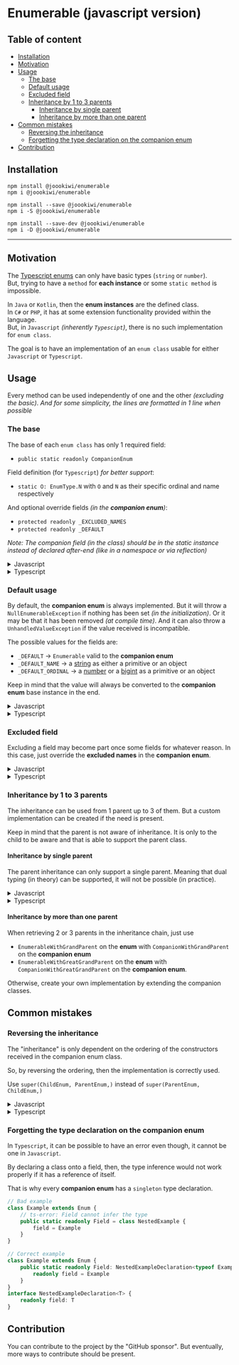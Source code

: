 # Enumerable (javascript version)

## Table of content
* [Installation](#installation)
* [Motivation](#motivation)
* [Usage](#usage)
  * [The base](#the-base)
  * [Default usage](#default-usage)
  * [Excluded field](#excluded-field)
  * [Inheritance by 1 to 3 parents](#inheritance-by-1-to-3-parents)
    * [Inheritance by single parent](#inheritance-by-single-parent)
    * [Inheritance by more than one parent](#inheritance-by-more-than-one-parent)
* [Common mistakes](#common-mistakes)
  * [Reversing the inheritance](#reversing-the-inheritance)
  * [Forgetting the type declaration on the companion enum](#forgetting-the-type-declaration-on-the-companion-enum)
* [Contribution](#contribution)

## Installation

```
npm install @joookiwi/enumerable
npm i @joookiwi/enumerable

npm install --save @joookiwi/enumerable
npm i -S @joookiwi/enumerable

npm install --save-dev @joookiwi/enumerable
npm i -D @joookiwi/enumerable
```

---

## Motivation

The [Typescript enums](https://www.typescriptlang.org/docs/handbook/enums.html#handbook-content)
can only have basic types (`string` or `number`).<br/>
But, trying to have a `method` for **each instance** or some `static method` is impossible.

In `Java` or `Kotlin`, then the **enum instances** are the defined class.<br/>
In `C#` or `PHP`, it has at some extension functionality provided within the language.<br/>
But, in `Javascript` _(inherently `Typescipt`)_, there is no such implementation for `enum class`.

The goal is to have an implementation of an `enum class` usable for either `Javascript` or `Typescript`.<br/>

## Usage

Every method can be used independently of one and the other _(excluding the basic)_.
_And for some simplicity, the lines are formatted in 1 line when possible_

### The base

The base of each `enum class` has only 1 required field:
 - `public static readonly CompanionEnum`

Field definition (for `Typescript`) _for better support_:
 - `static O: EnumType.N` with `O` and `N` as their specific ordinal and name respectively

And optional override fields _(in the **companion enum**)_:
 - `protected readonly _EXCLUDED_NAMES`
 - `protected readonly _DEFAULT`

_Note: The companion field (in the class) should be in the static instance instead of declared after-end (like in a namespace or via reflection)_

<details>
<summary>Javascript</summary>

```javascript
import {BasicCompanionEnum, Enum} from "@joookiwi/enumerable"

export class Example extends Enum {

   static A = new Example()
   static B = new Example()
   static C = new Example()

   static CompanionEnum = class CompanionEnum_Example extends BasicCompanionEnum {
       static #instance
       constructor() { super(Example,) }
       static get get() { return CompanionEnum_Example.#instance ??= new CompanionEnum_Example() }
   }

}
```
</details>
<details>
<summary>Typescript</summary>

```typescript
// Example.ts
import {BasicCompanionEnum, Enum} from "@joookiwi/enumerable"
import type {BasicCompanionEnumSingleton} from "@joookiwi/enumerable/dist/types"
import type {Names, Ordinals} from "./Example.types"

export class Example extends Enum<Ordinals, Names> {

    public static readonly A = new Example()
    public static readonly B = new Example()
    public static readonly C = new Example()

    // Optional number typing (start)
    public static readonly 0: typeof Example.A
    public static readonly 1: typeof Example.B
    public static readonly 2: typeof Example.C
    // Optional number typing (end)

    private constructor() { super() }

    public static readonly CompanionEnum: BasicCompanionEnumSingleton<Example, typeof Example> =
        class CompanionEnum_Example extends BasicCompanionEnum<Example, typeof Example> {
        static #instance?: CompanionEnum_Example
        private constructor() { super(Example,) }
        public static get get() { return CompanionEnum_Example.#instance ??= new CompanionEnum_Example() }
   }

}
```

```typescript
// Example.types.ts
type Enum = {
   A: 0
   B: 1
   C: 2
}

export type Names = keyof Enum
export type Ordinals = Enum[Names]
```

</details>

### Default usage

By default, the **companion enum** is always implemented.
But it will throw a `NullEnumerableException` if nothing has been set _(in the initialization)_.
Or it may be that it has been removed _(at compile time)_.
And it can also throw a `UnhandledValueException` if the value received is incompatible.

The possible values for the fields are:
 - `_DEFAULT` → `Enumerable` valid to the **companion enum**
 - `_DEFAULT_NAME` → a [string](https://developer.mozilla.org/docs/Web/JavaScript/Reference/Global_Objects/String)
      as either a primitive or an object
 - `_DEFAULT_ORDINAL` → a [number](https://developer.mozilla.org/docs/Web/JavaScript/Reference/Global_Objects/Number) or
      a [bigint](https://developer.mozilla.org/docs/Web/JavaScript/Reference/Global_Objects/BigInt)
      as a primitive or an object

Keep in mind that the value will always be converted to the **companion enum** base instance in the end.

<details>
<summary>Javascript</summary>

```javascript
class CompanionEnum_Example extends BasicCompanionEnum {

    _DEFAULT = condition1 ? Example.B : null

    _DEFAULT_NAME = condition2 ? 'C' : null

    _DEFAULT_ORDINAL = condition3 ? 4 : null

}
```
</details>
<details>
<summary>Typescript</summary>

```typescript
class CompanionEnum_Example extends BasicCompanionEnum<Example, typeof Example> {

    protected override readonly _DEFAULT = condition1 ? Example.B : null

    protected override readonly _DEFAULT_NAME = condition2 ? 'C' : null

    protected override readonly _DEFAULT_ORDINAL = condition3 ? 4 : null

}
```
</details>

### Excluded field

Excluding a field may become part once some fields for whatever reason.
In this case, just override the **excluded names** in the **companion enum**.

<details>
<summary>Javascript</summary>

```javascript
class Example extends Enum {
    static A = new Example()
    static B = new Example()
    static C = new Example()
    static D = someReason ? this.A : this.B
    static SOME_FIELD = this.D

    static CompanionEnum = class CompanionEnum_Example extends BasicCompanionEnum {
        _EXCLUDED_NAMES = ['D', "SOME_FIELD",]
        static #instance
        constructor() { super(Example,) }
        static get get() { return CompanionEnum_Example.#instance ??= new CompanionEnum_Example() }
    }
}
```
</details>
<details>
<summary>Typescript</summary>

```typescript
class Example extends Enum<Ordinals, Names> {
    public static readonly A = new Example()
    public static readonly B = new Example()
    public static readonly C = new Example()
    public static readonly D = someReason ? this.A : this.B
    public static readonly SOME_FIELD = this.D

    public static readonly CompanionEnum: BasicCompanionEnumSingleton<Example, typeof Example> =
        class CompanionEnum_Example extends BasicCompanionEnum<Example, typeof Example> {
        protected readonly _EXCLUDED_NAMES = ['D', "SOME_FIELD",]
        static #instance?: CompanionEnum_Example
        private constructor() { super(Example,) }
        public get get() { return CompanionEnum_Example.#instance ??= new CompanionEnum_Example() }
    }
}
```
</details>

### Inheritance by 1 to 3 parents

The inheritance can be used from 1 parent up to 3 of them.
But a custom implementation can be created if the need is present.

Keep in mind that the parent is not aware of inheritance.
It is only to the child to be aware and that is able to support the parent class.

#### Inheritance by single parent

The parent inheritance can only support a single parent.
Meaning that dual typing (in theory) can be supported,
it will not be possible (in practice).

<details>
<summary>Javascript</summary>

```javascript
// ParentEnum.js
export class ParentEnum extends Enum {
    static A = new ParentEnum()
    static B = new ParentEnum()
   
    static CompanionEnum = class CompanionEnum_ParentEnum extends BasicCompanionEnum {
        static #instance
        constructor() { super(ParentEnum,) }
        static get get() { return BasicCompanionEnum.#instance ??= new BasicCompanionEnum() }
    }
}
```

```javascript
// ChildEnum.ts
import {ParentEnum} from "./ParentEnum"

/** @implements {EnumerableWithParent} */
export class ChildEnum extends Enum {
    static A = new ChildEnum(ParentEnum.A,)
    static B = new ChildEnum(ParentEnum.B,)
    static C = new ChildEnum()
    static D = new ChildEnum()

    static CompanionEnum = class CompanionEnum_ChildEnum extends CompanionEnumWithParent {
        static #instance
        constructor() { super(ChildEnum, ParentEnum,) }
        static get get() { return CompanionEnum_ChildEnum.#instance ??= new CompanionEnum_ChildEnum() }
    }

    #parent
    constructor(parent = null) { super(); this.#parent = parent }
    get parent() { return this.#parent }
}
```

</details>
<details>
<summary>Typescript</summary>

```typescript
// ParentEnum.ts
import type {ParentOrdinals, ParentNames} from "./ParentEnum.types"

export class ParentEnum extends Enum<ParentOrdinals, ParentNames> {
   public static readonly A = new ParentEnum()
   public static readonly B = new ParentEnum()

   public static readonly 0: typeof ParentEnum.A
   public static readonly 1: typeof ParentEnum.B

   private constructor() { super() }

   static CompanionEnum: BasicCompanionEnumSingleton<ParentEnum, typeof ParentEnum> =
       class CompanionEnum_ParentEnum extends BasicCompanionEnum<ParentEnum, typeof ParentEnum> {
       static #instance?: CompanionEnum_ParentEnum
       private constructor() { super(ParentEnum,) }
       public static get get() { return BasicCompanionEnum.#instance ??= new BasicCompanionEnum() }
   }
}
```
```typescript
// ParentEnum.types.ts
type ParentEnumType = {
    A: 0
    B: 1
}
export type ParentNames = keyof ParentEnumType
export type ParentOrdinals = ParentEnumType[ParentNames]
```

```typescript
// ChildEnum.ts
import type {ChildOrdinals, ChildNames} from "./ChildEnum.types"
import {ParentEnum} from "./ParentEnum"

class ChildEnum extends Enum<ChildOrdinals, ChildNames>
    implements EnumerableWithParent<ChildOrdinals, ChildNames, ParentEnum> {
    public static readonly A = new ChildEnum(ParentEnum.A,)
    public static readonly B = new ChildEnum(ParentEnum.B,)
    public static readonly C = new ChildEnum()
    public static readonly D = new ChildEnum()

    public static readonly 0: typeof ChildEnum.A
    public static readonly 1: typeof ChildEnum.B
    public static readonly 2: typeof ChildEnum.C
    public static readonly 3: typeof ChildEnum.D

    public static readonly CompanionEnum: CompanionEnumWithParent<ChildEnum, typeof ChildEnum, ParentEnum, typeof ParentEnum> =
            class CompanionEnum_ChildEnum extends CompanionEnumWithParent<ChildEnum, typeof ChildEnum, ParentEnum, typeof ParentEnum> {
        static #instance?: CompanionEnum_ChildEnum
        private constructor() { super(ChildEnum, ParentEnum,) }
        public static get get() { return CompanionEnum_ChildEnum.#instance ??= new CompanionEnum_ChildEnum() }
    }

    readonly #parent
    private constructor(parent: ParentEnum | null = null,) { super(); this.#parent = parent }
    public get parent(): ParentEnum | null { return this.#parent }
}
```
```typescript
type ChildEnumType = {
    A: 0
    B: 1
    C: 2
    D: 3
}
export type ChildNames = keyof ChildEnumType
export type ChildOrdinals = ChildEnumType[ChildNames]
```

</details>

#### Inheritance by more than one parent

When retrieving 2 or 3 parents in the inheritance chain,
just use
 - `EnumerableWithGrandParent` on the **enum** with `CompanionWithGrandParent` on the **companion enum**
 - `EnumerableWithGreatGrandParent` on the **enum** with `CompanionWithGreatGrandParent` on the **companion enum**.

Otherwise, create your own implementation by extending the companion classes.

## Common mistakes

### Reversing the inheritance

The "inheritance" is only dependent on the ordering of the constructors received in the companion enum class.

So, by reversing the ordering, then the implementation is correctly used.

Use `super(ChildEnum, ParentEnum,)` instead of `super(ParentEnum, ChildEnum,)`

<details>
<summary>Javascript</summary>

Change the implementation from:
```javascript
class CompanionEnum_ChildEnum extends CompanionEnumWithParent {
     static #instance
     constructor() { super(ParentEnum, ChildEnum,) }
     static get get() { return CompanionEnum_ChildEnum.#instance ??= new CompanionEnum_ChildEnum() }
 }
```

to

```javascript
class CompanionEnum_ChildEnum extends CompanionEnumWithParent {
     static #instance
     constructor() { super(ChildEnum, ParentEnum,) }
     static get get() { return CompanionEnum_ChildEnum.#instance ??= new CompanionEnum_ChildEnum() }
 }
```
</details>
<details>
<summary>Typescript</summary>

Change the implementation from:
```typescript
class CompanionEnum_ChildEnum extends CompanionEnumWithParent<ParentEnum, typeof ParentEnum, ChildEnum, typeof ChildEnum> {
   static #instance?: CompanionEnum_ChildEnum
   private constructor() { super(ParentEnum, ChildEnum,) }
   public static get get() { return CompanionEnum_ChildEnum.#instance ??= new CompanionEnum_ChildEnum() }
}
```

to

```typescript
class CompanionEnum_ChildEnum extends CompanionEnumWithParent<ChildEnum, typeof ChildEnum, ParentEnum, typeof ParentEnum> {
   static #instance?: CompanionEnum_ChildEnum
   private constructor() { super(ChildEnum, ParentEnum,) }
   public static get get() { return CompanionEnum_ChildEnum.#instance ??= new CompanionEnum_ChildEnum() }
}
```
</details>

### Forgetting the type declaration on the companion enum

In `Typescript`, it can be possible to have an error even though, it cannot be one in `Javascript`.

By declaring a class onto a field, then, the type inference would not work properly if it has a reference of itself.

That is why every **companion enum** has a `singleton` type declaration.

```typescript
// Bad example
class Example extends Enum {
    // ts-error: Field cannot infer the type
    public static readonly Field = class NestedExample {
        field = Example
    }
}
```

```typescript
// Correct example
class Example extends Enum {
    public static readonly Field: NestedExampleDeclaration<typeof Example> = class NestedExample {
        readonly field = Example
    }
}
interface NestedExampleDeclaration<T> {
    readonly field: T
}
```

## Contribution
You can contribute to the project by the "GitHub sponsor".
But eventually, more ways to contribute should be present.
